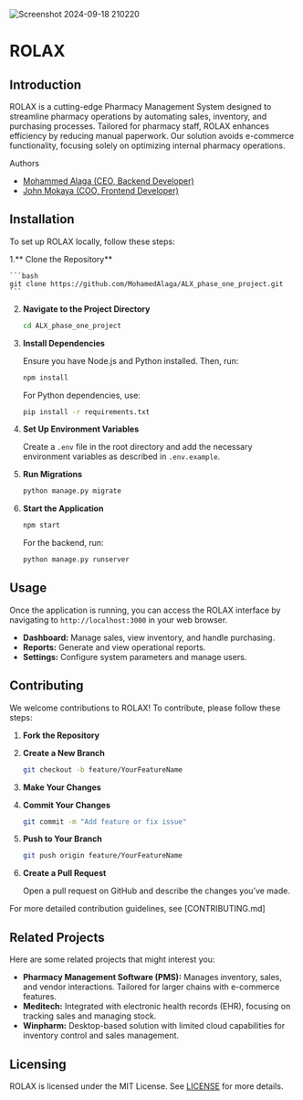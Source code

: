 ![Screenshot 2024-09-18 210220](https://github.com/user-attachments/assets/046c946d-69b2-4508-9fdf-107a4236d7f4)


# ROLAX

## Introduction

ROLAX is a cutting-edge Pharmacy Management System designed to streamline pharmacy operations by automating sales, inventory, and purchasing processes. Tailored for pharmacy staff, ROLAX enhances efficiency by reducing manual paperwork. Our solution avoids e-commerce functionality, focusing solely on optimizing internal pharmacy operations.

 Authors
- [Mohammed Alaga (CEO, Backend Developer)]() <!-- Replace with actual LinkedIn profile -->
- [John Mokaya (COO, Frontend Developer)](https://www.linkedin.com/in/john-mokaya-3b926a261) 

## Installation

To set up ROLAX locally, follow these steps:

1.** Clone the Repository**

    ```bash
    git clone https://github.com/MohamedAlaga/ALX_phase_one_project.git
    ```

2. **Navigate to the Project Directory**

    ```bash
    cd ALX_phase_one_project
    ```

3. **Install Dependencies**

    Ensure you have Node.js and Python installed. Then, run:

    ```bash
    npm install
    ```

    For Python dependencies, use:

    ```bash
    pip install -r requirements.txt
    ```

4. **Set Up Environment Variables**

    Create a `.env` file in the root directory and add the necessary environment variables as described in `.env.example`.

5. **Run Migrations**

    ```bash
    python manage.py migrate
    ```

6. **Start the Application**

    ```bash
    npm start
    ```

    For the backend, run:

    ```bash
    python manage.py runserver
    ```

## Usage

Once the application is running, you can access the ROLAX interface by navigating to `http://localhost:3000` in your web browser. 

- **Dashboard:** Manage sales, view inventory, and handle purchasing.
- **Reports:** Generate and view operational reports.
- **Settings:** Configure system parameters and manage users.

## Contributing

We welcome contributions to ROLAX! To contribute, please follow these steps:

1. **Fork the Repository**
2. **Create a New Branch**

    ```bash
    git checkout -b feature/YourFeatureName
    ```

3. **Make Your Changes**
4. **Commit Your Changes**

    ```bash
    git commit -m "Add feature or fix issue"
    ```

5. **Push to Your Branch**

    ```bash
    git push origin feature/YourFeatureName
    ```

6. **Create a Pull Request**

    Open a pull request on GitHub and describe the changes you’ve made.

For more detailed contribution guidelines, see [CONTRIBUTING.md]

## Related Projects

Here are some related projects that might interest you:

- **Pharmacy Management Software (PMS):** Manages inventory, sales, and vendor interactions. Tailored for larger chains with e-commerce features.
- **Meditech:** Integrated with electronic health records (EHR), focusing on tracking sales and managing stock.
- **Winpharm:** Desktop-based solution with limited cloud capabilities for inventory control and sales management.

## Licensing

ROLAX is licensed under the MIT License. See [LICENSE](LICENSE) for more details.


